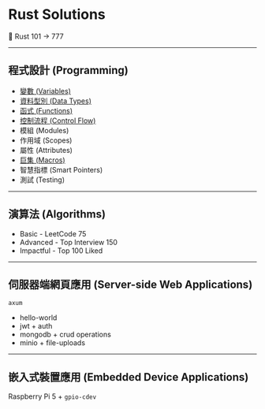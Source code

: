 # Rust Solutions

🦀 Rust 101 -> 777

---

## 程式設計 (Programming)

- [變數 (Variables)](./Variables.md)
- [資料型別 (Data Types)](./DataTypes.md)
- [函式 (Functions)](./Functions.md)
- [控制流程 (Control Flow)](./ControlFlow.md)
- 模組 (Modules)
- 作用域 (Scopes)
- 屬性 (Attributes)
- [巨集 (Macros)](./Macros.md)
- 智慧指標 (Smart Pointers)
- 測試 (Testing)

---

## 演算法 (Algorithms)

- Basic - LeetCode 75
- Advanced - Top Interview 150
- Impactful - Top 100 Liked

---

## 伺服器端網頁應用 (Server-side Web Applications)

`axum`

- hello-world
- jwt + auth
- mongodb + crud operations
- minio + file-uploads

---

## 嵌入式裝置應用 (Embedded Device Applications)

Raspberry Pi 5 + `gpio-cdev`
